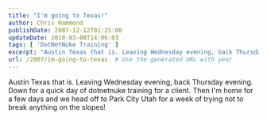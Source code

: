 ```yaml
---
title: "I'm going to Texas!"
author: Chris Hammond
publishDate: 2007-12-12T01:25:00
updateDate: 2010-03-08T14:06:03
tags: [ 'DotNetNuke Training' ]
excerpt: "Austin Texas that is. Leaving Wednesday evening, back Thursday evening. Down for a quick day of dotnetnuke training for a client. Then I'm home for a few days and we head off to Park City Utah for a week of trying not to break anything on the..."
url: /2007/im-going-to-texas  # Use the generated URL with year
---
```

<p>Austin Texas that is. Leaving Wednesday evening, back Thursday evening. Down for a quick day of dotnetnuke training for a client. Then I'm home for a few days and we head off to Park City Utah for a week of trying not to break anything on the slopes!</p>
